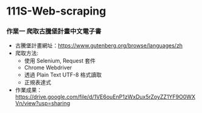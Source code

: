 # 111S-Web-scraping

### 作業一 爬取古騰堡計畫中文電子書

- 古騰堡計畫網址：<https://www.gutenberg.org/browse/languages/zh>
- 爬取方法:
  - 使用 Selenium, Request 套件
  - Chrome Webdriver
  - 透過 Plain Text UTF-8 格式讀取
  - 正規表達式 
- 作業成果：<https://drive.google.com/file/d/1VE6ouEnP1zWxDux5rZoyZZ1YF9O0WXVn/view?usp=sharing>
